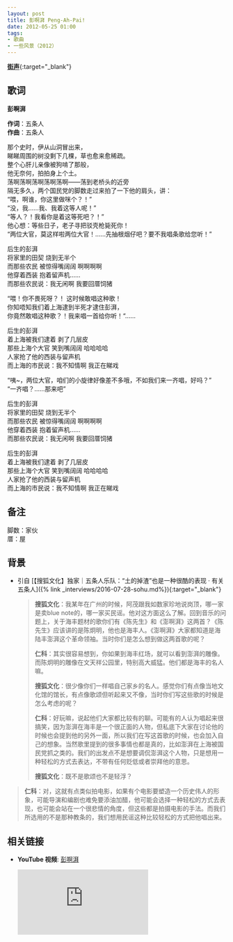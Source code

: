 ```yaml
---
layout: post
title: 彭啊湃 Peng-Ah-Pai!
date: 2012-05-25 01:00
tags:
- 歌曲
- 一些风景（2012）
---
```


[**街声**](https://streetvoice.cn/5people/songs/54691/){:target="_blank"}

## 歌词

**彭啊湃**

**作词**：五条人  
**作曲**：五条人

那个史时，伊从山洞冒出来，  
睇睇周围的树没剩下几棵，草也愈来愈稀疏。  
整个心肝儿亲像被狗啃了那般，  
他无奈何，拍拍身上个土。  
荡啊荡啊荡啊荡啊荡啊——荡到老桥头的近旁  
隔无多久，两个国民党的脚数走过来拍了一下他的肩头，讲：  
“喂，啊谁，你这里做咪个？！”  
“没，我……我、我着这等人呢！”  
“等人？！我看你是着这等死吧？！”  
他心想：等些日子，老子寻把驳壳枪毙死你！  
“两位大官，莫这样啦两位大官！……先抽根烟仔吧？要不我唱条歌给您听！”

后生的彭湃  
将家里的田契  烧到无半个  
而那些农民 被惊得嘴阔阔 啊啊啊啊  
他穿着西装 抱着留声机……  
而那些农民说：我无闲啊 我要回厝饲猪

“喂！你不畏死呀？！ 这时候敢唱这种歌！  
你知唔知我们着上海逮到半死才逮住彭湃，  
你竟然敢唱这种歌？！我来唱一首给你听！“……

后生的彭湃  
着上海被我们逮着 剥了几层皮  
那些上海个大官 笑到嘴阔阔 哈哈哈哈  
人家抢了他的西装与留声机  
而上海的市民说：我不知情啊 我正在睇戏

“咦~，两位大官，咱们的小旋律好像差不多哦，不如我们来一齐唱，好吗？”  
“一齐唱？……那来吧”

后生的彭湃  
将家里的田契  烧到无半个  
而那些农民 被惊得嘴阔阔 啊啊啊啊  
他穿着西装 抱着留声机……  
而那些农民说：我无闲啊 我要回厝饲猪

后生的彭湃  
着上海被我们逮着 剥了几层皮  
那些上海个大官 笑到嘴阔阔 哈哈哈哈  
人家抢了他的西装与留声机  
而上海的市民说：我不知情啊 我正在睇戏

## 备注

脚数：家伙  
厝：屋

## 背景

* 引自 [【搜狐文化】独家｜五条人乐队：“土的掉渣”也是一种很酷的表现 · 有关五条人]({% link _interviews/2016-07-28-sohu.md%}){:target="_blank"}
  > **搜狐文化**：我某年在广州的时候，阿茂跟我如数家珍地说岗顶，哪一家是卖blue note的，哪一家买民谣。他对这方面这么了解。回到音乐的问题上，关于海丰题材的歌你们有《陈先生》和《澎啊湃》这两首？《陈先生》应该讲的是陈炯明，他也是海丰人。《澎啊湃》大家都知道是海陆丰澎湃这个革命领袖。当时你们是怎么想到做这两首歌的呢？
  >
  > **仁科**：其实很容易想到，你如果到海丰红场，就可以看到澎湃的雕像。而陈炯明的雕像在文天祥公园里，特别高大威猛。他们都是海丰的名人嘛。
  >
  > **搜狐文化**：很少像你们一样唱自己家乡的名人。感觉你们有点像当地文化馆的馆长，有点像歌颂但听起来又不像，当时你们写这些歌的时候是怎么考虑的呢？
  >
  > **仁科**：好玩嘛，说起他们大家都比较有的聊。可能有的人认为唱起来很搞笑，因为澎湃在海丰是一个很正面的人物，但私底下大家在讨论他的时候也会提到他的另外一面，所以我们在写这首歌的时候，也会加入自己的想象。当然歌里提到的很多事情也都是真的，比如澎湃在上海被国民党抓之类的。我们的出发点不是想要调侃澎湃这个人物，只是想用一种轻松的方式去表达，不带有任何贬低或者崇拜他的意思。
  >
  > **搜狐文化**：既不是歌颂也不是轻浮？
  >
 > **仁科**：对，这就有点类似拍电影，如果有个电影要塑造一个历史伟人的形象，可能导演和编剧也难免要添油加醋，他可能会选择一种轻松的方式去表现，也可能会站在一个很悲情的角度，但这些都是拍摄电影的手法。而我们所选用的不是那种教条的，我们想用民谣这种比较轻松的方式把他唱出来。

## 相关链接

* **YouTube 视频**: [彭啊湃](https://youtu.be/FLBafe2HndI)
  
  <div class="iframe-container"><iframe class="responsive-iframe" src="https://www.youtube.com/embed/FLBafe2HndI" frameborder="no" allowfullscreen="true"></iframe></div>
